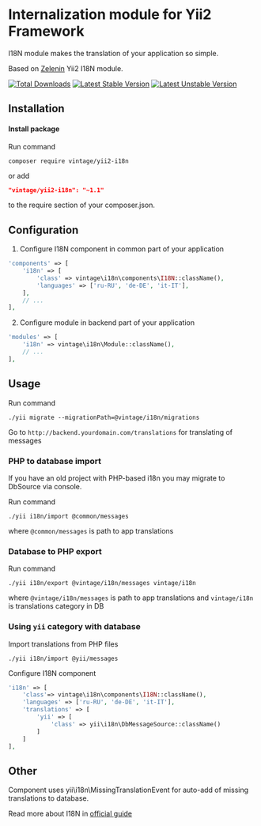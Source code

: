Internalization module for Yii2 Framework
=========================================

I18N module makes the translation of your application so simple.

Based on [Zelenin](https://github.com/zelenin/yii2-i18n-module) Yii2 I18N module.


[![Total Downloads](https://poser.pugx.org/vintage/yii2-i18n/downloads)](https://packagist.org/packages/vintage/yii2-i18n)
[![Latest Stable Version](https://poser.pugx.org/vintage/yii2-i18n/v/stable)](https://packagist.org/packages/vintage/yii2-i18n)
[![Latest Unstable Version](https://poser.pugx.org/vintage/yii2-i18n/v/unstable)](https://packagist.org/packages/vintage/yii2-i18n)

Installation
------------
#### Install package
Run command
```
composer require vintage/yii2-i18n
```
or add
```json
"vintage/yii2-i18n": "~1.1"
```
to the require section of your composer.json.

Configuration
-------------
1) Configure I18N component in common part of your application
```php
'components' => [
    'i18n' => [
        'class' => vintage\i18n\components\I18N::className(),
        'languages' => ['ru-RU', 'de-DE', 'it-IT'],
    ],
    // ...
],
```

2) Configure module in backend part of your application

```php
'modules' => [
	'i18n' => vintage\i18n\Module::className(),
	// ...
],
```


Usage
-----
Run command
```
./yii migrate --migrationPath=@vintage/i18n/migrations
```

Go to `http://backend.yourdomain.com/translations` for translating of messages

### PHP to database import
If you have an old project with PHP-based i18n you may migrate to DbSource via console.

Run command
```
./yii i18n/import @common/messages
```
where `@common/messages` is path to app translations

### Database to PHP export
Run command
```
./yii i18n/export @vintage/i18n/messages vintage/i18n
```
where `@vintage/i18n/messages` is path to app translations and `vintage/i18n` is translations category in DB

### Using `yii` category with database
Import translations from PHP files
```
./yii i18n/import @yii/messages
```

Configure I18N component
```php
'i18n' => [
    'class'=> vintage\i18n\components\I18N::className(),
    'languages' => ['ru-RU', 'de-DE', 'it-IT'],
    'translations' => [
        'yii' => [
            'class' => yii\i18n\DbMessageSource::className()
        ]
    ]
],
```

Other
-----

Component uses yii\i18n\MissingTranslationEvent for auto-add of missing translations to database.

Read more about I18N in [official guide](https://github.com/yiisoft/yii2/blob/master/docs/guide/tutorial-i18n.md)
